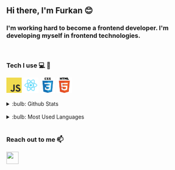 ## Hi there, I'm Furkan :blush:

### I'm working hard to become a frontend developer. I'm developing myself in frontend technologies.

<br />

### Tech I use :computer: :rocket:


<img height="40" width="40" src = "https://raw.githubusercontent.com/github/explore/80688e429a7d4ef2fca1e82350fe8e3517d3494d/topics/javascript/javascript.png">
<img height="40" width="40" src = "https://raw.githubusercontent.com/github/explore/80688e429a7d4ef2fca1e82350fe8e3517d3494d/topics/react/react.png">
<img height="40" width="40" src = "https://raw.githubusercontent.com/github/explore/80688e429a7d4ef2fca1e82350fe8e3517d3494d/topics/css/css.png">
<img height="40" width="40" src = "https://raw.githubusercontent.com/github/explore/80688e429a7d4ef2fca1e82350fe8e3517d3494d/topics/html/html.png">

<br />
<br />

<details>
<summary>:bulb: Github Stats</summary> 
<img src="https://github-readme-stats.vercel.app/api?username=furkanpamuk&theme=radical">
</details>
<br />
<details>
<summary>:bulb: Most Used Languages</summary>
<img src="https://github-readme-stats.vercel.app/api/top-langs/?username=anuraghazra&layout=compact">
</details>

<br />

### Reach out to me :mailbox:

[<img height="32" width="32" src="https://unpkg.com/simple-icons@v6/icons/linkedin.svg" align="left" />][linkedin]

[linkedin]: https://www.linkedin.com/in/furkan-pamuk/


